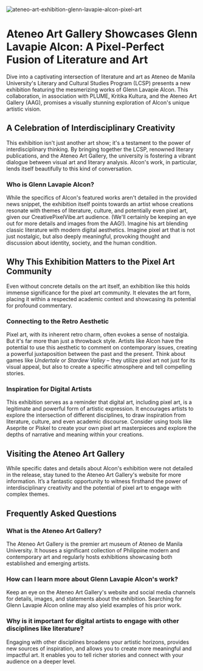 ![ateneo-art-exhibition-glenn-lavapie-alcon-pixel-art](https://images.pexels.com/photos/27820594/pexels-photo-27820594.jpeg?auto=compress&cs=tinysrgb&fit=crop&h=627&w=1200)

# Ateneo Art Gallery Showcases Glenn Lavapie Alcon: A Pixel-Perfect Fusion of Literature and Art

Dive into a captivating intersection of literature and art as Ateneo de Manila University's Literary and Cultural Studies Program (LCSP) presents a new exhibition featuring the mesmerizing works of Glenn Lavapie Alcon. This collaboration, in association with PLUME, Kritika Kultura, and the Ateneo Art Gallery (AAG), promises a visually stunning exploration of Alcon's unique artistic vision.

## A Celebration of Interdisciplinary Creativity

This exhibition isn't just another art show; it's a testament to the power of interdisciplinary thinking. By bringing together the LCSP, renowned literary publications, and the Ateneo Art Gallery, the university is fostering a vibrant dialogue between visual art and literary analysis. Alcon's work, in particular, lends itself beautifully to this kind of conversation.

### Who is Glenn Lavapie Alcon?

While the specifics of Alcon's featured works aren't detailed in the provided news snippet, the exhibition itself points towards an artist whose creations resonate with themes of literature, culture, and potentially even pixel art, given our CreativePixelVibe.art audience. (We'll certainly be keeping an eye out for more details and images from the AAG!). Imagine his art blending classic literature with modern digital aesthetics. Imagine pixel art that is not just nostalgic, but also deeply meaningful, provoking thought and discussion about identity, society, and the human condition.

## Why This Exhibition Matters to the Pixel Art Community

Even without concrete details on the art itself, an exhibition like this holds immense significance for the pixel art community. It elevates the art form, placing it within a respected academic context and showcasing its potential for profound commentary. 

### Connecting to the Retro Aesthetic

Pixel art, with its inherent retro charm, often evokes a sense of nostalgia. But it's far more than just a throwback style. Artists like Alcon have the potential to use this aesthetic to comment on contemporary issues, creating a powerful juxtaposition between the past and the present. Think about games like *Undertale* or *Stardew Valley* – they utilize pixel art not just for its visual appeal, but also to create a specific atmosphere and tell compelling stories.

### Inspiration for Digital Artists

This exhibition serves as a reminder that digital art, including pixel art, is a legitimate and powerful form of artistic expression. It encourages artists to explore the intersection of different disciplines, to draw inspiration from literature, culture, and even academic discourse. Consider using tools like Aseprite or Piskel to create your own pixel art masterpieces and explore the depths of narrative and meaning within your creations.

## Visiting the Ateneo Art Gallery

While specific dates and details about Alcon's exhibition were not detailed in the release, stay tuned to the Ateneo Art Gallery's website for more information. It’s a fantastic opportunity to witness firsthand the power of interdisciplinary creativity and the potential of pixel art to engage with complex themes.

## Frequently Asked Questions

### What is the Ateneo Art Gallery?

The Ateneo Art Gallery is the premier art museum of Ateneo de Manila University. It houses a significant collection of Philippine modern and contemporary art and regularly hosts exhibitions showcasing both established and emerging artists.

### How can I learn more about Glenn Lavapie Alcon's work?

Keep an eye on the Ateneo Art Gallery's website and social media channels for details, images, and statements about the exhibition. Searching for Glenn Lavapie Alcon online may also yield examples of his prior work.

### Why is it important for digital artists to engage with other disciplines like literature?

Engaging with other disciplines broadens your artistic horizons, provides new sources of inspiration, and allows you to create more meaningful and impactful art. It enables you to tell richer stories and connect with your audience on a deeper level.
